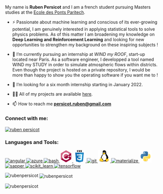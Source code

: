 My name is **Ruben Persicot** and I am a french student pursuing Masters studies at the [Ecole des Ponts Paritech](https://www.ecoledesponts.fr/en).

- ⚡ Passionate about machine learning and conscious of its ever-growing potential, I am genuinely interested in applying statistical tools to solve physics problems. As of this matter I am broadening my knowledge on **Deep Learning and Reinforcement Learning** and looking for new opportunities to strengthen my background on these inspiring subjects !

- 🔭 I’m currently pursuing an internship at *WIND my ROOF*, start-up located near Paris. As a software engineer, I developped a tool named WIND my STUDY in order to simulate atmospheric flows within districts. Even though the project is hosted on a private repository, I would be more than happy to show you the operating software if you want me to !

- 🤝 I’m looking for a six month internship starting in January 2022.

- 👨‍💻 All of my projects are available [here](https://github.com/rubenpersicot). 

- 📫 How to reach me **persicot.ruben@gmail.com**

<h3 align="left">Connect with me:</h3>
<p align="left">
<a href="https://linkedin.com/in/ruben persicot" target="blank"><img align="center" src="https://raw.githubusercontent.com/rahuldkjain/github-profile-readme-generator/master/src/images/icons/Social/linked-in-alt.svg" alt="ruben persicot" height="30" width="40" /></a>
</p>

<h3 align="left">Languages and Tools:</h3>
<p align="left"> <a href="https://angular.io" target="_blank"> <img src="https://angular.io/assets/images/logos/angular/angular.svg" alt="angular" width="40" height="40"/> </a> <a href="https://azure.microsoft.com/en-in/" target="_blank"> <img src="https://www.vectorlogo.zone/logos/microsoft_azure/microsoft_azure-icon.svg" alt="azure" width="40" height="40"/> </a> <a href="https://www.gnu.org/software/bash/" target="_blank"> <img src="https://www.vectorlogo.zone/logos/gnu_bash/gnu_bash-icon.svg" alt="bash" width="40" height="40"/> </a> <a href="https://www.w3schools.com/cpp/" target="_blank"> <img src="https://raw.githubusercontent.com/devicons/devicon/master/icons/cplusplus/cplusplus-original.svg" alt="cplusplus" width="40" height="40"/> </a> <a href="https://www.w3schools.com/css/" target="_blank"> <img src="https://raw.githubusercontent.com/devicons/devicon/master/icons/css3/css3-original-wordmark.svg" alt="css3" width="40" height="40"/> </a> <a href="https://git-scm.com/" target="_blank"> <img src="https://www.vectorlogo.zone/logos/git-scm/git-scm-icon.svg" alt="git" width="40" height="40"/> </a> <a href="https://www.linux.org/" target="_blank"> <img src="https://raw.githubusercontent.com/devicons/devicon/master/icons/linux/linux-original.svg" alt="linux" width="40" height="40"/> </a> <a href="https://materializecss.com/" target="_blank"> <img src="https://raw.githubusercontent.com/prplx/svg-logos/5585531d45d294869c4eaab4d7cf2e9c167710a9/svg/materialize.svg" alt="materialize" width="40" height="40"/> </a> <a href="https://www.python.org" target="_blank"> <img src="https://raw.githubusercontent.com/devicons/devicon/master/icons/python/python-original.svg" alt="python" width="40" height="40"/> </a> <a href="https://sapper.svelte.dev/" target="_blank"> <img src="https://raw.githubusercontent.com/bestofjs/bestofjs-webui/master/public/logos/sapper.svg" alt="sapper" width="40" height="40"/> </a> <a href="https://scikit-learn.org/" target="_blank"> <img src="https://upload.wikimedia.org/wikipedia/commons/0/05/Scikit_learn_logo_small.svg" alt="scikit_learn" width="40" height="40"/> </a> <a href="https://www.tensorflow.org" target="_blank"> <img src="https://www.vectorlogo.zone/logos/tensorflow/tensorflow-icon.svg" alt="tensorflow" width="40" height="40"/> </a> </p>

<p><img align="left" src="https://github-readme-stats.vercel.app/api/top-langs?username=rubenpersicot&show_icons=true&locale=en&layout=compact" alt="rubenpersicot" /></p>

<p>&nbsp;<img align="center" src="https://github-readme-stats.vercel.app/api?username=rubenpersicot&show_icons=true&locale=en" alt="rubenpersicot" /></p>

<p><img align="center" src="https://github-readme-streak-stats.herokuapp.com/?user=rubenpersicot&" alt="rubenpersicot" /></p>

